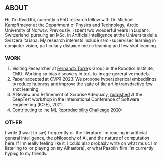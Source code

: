 ## ABOUT

Hi, I'm Rwiddhi, currently a PhD research fellow with Dr. Michael Kampffmeyer at the Department of Physics and Technology, Arctic University of Norway. Previously, I spent two wonderful years in Lugano, Switzerland, pursuing an MSc. in Artificial Intelligence at the Università della Svizzera italiana. My research interests include semi-supervised learning in computer vision, particularly distance metric learning and few shot learning. 


### WORK

1. Visiting Researcher at [Fernando Torre](http://www.cs.cmu.edu/~ftorre/)'s Group in the Robotics Institute, CMU. Working on bias discovery in text-to-image generative models. 
2. Paper accepted at CVPR 2023! We [propose](https://arxiv.org/pdf/2303.09352) hyperspherical embeddings to reduce hubness and improve the state of the art in transductive few shot learning. 
3. A Review and Refinement of Surprise Adequacy, [published](https://conf.researchr.org/home/deeptest-2021#event-overview) at the DeepTest workshop in the International Conference of Software Engineering (ICSE), 2021.
4. [Contributing](https://arxiv.org/abs/2105.06724) to the [ML Reproducibility Challenge 2020](https://paperswithcode.com/rc2020):


### OTHER

I write (I want to say) frequently on the literature I'm reading in artificial general intelligence, the philosophy of AI, and the nature of computation here. If I'm really feeling like it, I could also probably write on what music I'm listening to (or playing on my Alhambra), or what Pasolini film I'm currently hyping to my friends. 

